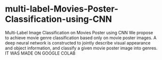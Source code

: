 # multi-label-Movies-Poster-Classification-using-CNN
Multi-Label Image Classification on Movies Poster using CNN
We propose to achieve movie genre classification based only on movie poster images. A deep neural network is constructed to jointly describe visual appearance and object information, and classify a given movie poster image into genres. 
IT WAS MADE ON GOOGLE COLAB
